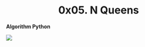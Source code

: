 <center><h1>0x05. N Queens</h1></center>

<b>Algorithm
Python</b>

<img src="http://www.crestbook.com/files/Judit-photo1_602x433.jpg">
